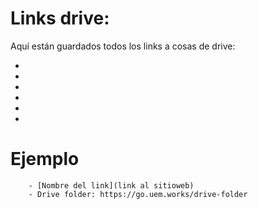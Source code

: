 # Links drive:

Aquí están guardados todos los links a cosas de drive:

- []()
- []()
- []()
- []()
- []()
- []()

# Ejemplo
		- [Nombre del link](link al sitioweb)
		- Drive folder: https://go.uem.works/drive-folder
